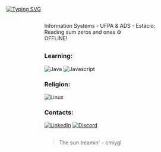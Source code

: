 
[![Typing SVG](https://readme-typing-svg.herokuapp.com?font=Tiny5&size=35&duration=2000&pause=1000&color=F7881D&background=FF040400&center=true&random=false&width=430&height=200&separator=%3C&lines=Welcome+to+Taiyou's+readme;%3CMight+Delete+Later)](https://git.io/typing-svg)

<div style="display: flex; flex-direction: row; align-items: center; justify-content: center;">
<div>
<p> Information Systems - UFPA & ADS - Estácio;</br>
Reading sum zeros and ones ⚙</br>
OFFLINE!

## 
<h3>Learning: </h3>

![Java](https://img.shields.io/badge/python-999?logo=python)
![Javascript](https://img.shields.io/badge/javascript-black?logo=javascript)

<h3> Religion: </h3>

![Linux](https://img.shields.io/badge/linux-rgb(240,100,40)?logo=linux)

<h3> Contacts: </h3>

[![LinkedIn](https://img.shields.io/badge/linkedin-0079F9?logo=linkedin)](https://www.linkedin.com/in/taiyo-ferreira/)
[![Discord](https://img.shields.io/badge/discord-0029A5?logo=discord)](https://discord.com/channels/@yv7l/)

## 
> The sun beamin' - cmiygl
</div>
</div>
